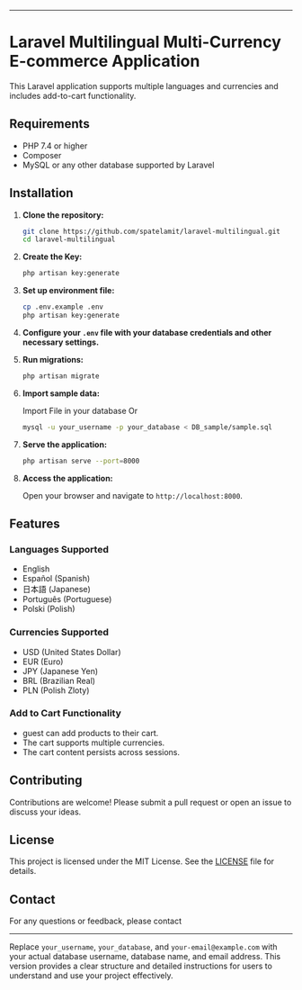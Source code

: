
---

# Laravel Multilingual Multi-Currency E-commerce Application

This Laravel application supports multiple languages and currencies and includes add-to-cart functionality.

## Requirements

- PHP 7.4 or higher
- Composer
- MySQL or any other database supported by Laravel

## Installation

1. **Clone the repository:**

   ```sh
   git clone https://github.com/spatelamit/laravel-multilingual.git
   cd laravel-multilingual
   ```

2. **Create the Key:**

   ```sh
   php artisan key:generate

   ```

3. **Set up environment file:**

   ```sh
   cp .env.example .env
   php artisan key:generate
   ```

4. **Configure your `.env` file with your database credentials and other necessary settings.**

5. **Run migrations:**

   ```sh
   php artisan migrate
   ```

6. **Import sample data:**

	Import File in your database 
	Or 
   ```sh
   mysql -u your_username -p your_database < DB_sample/sample.sql
   ```

7. **Serve the application:**

   ```sh
   php artisan serve --port=8000
   ```

8. **Access the application:**

   Open your browser and navigate to `http://localhost:8000`.

## Features

### Languages Supported

- English
- Español (Spanish)
- 日本語 (Japanese)
- Português (Portuguese)
- Polski (Polish)

### Currencies Supported

- USD (United States Dollar)
- EUR (Euro)
- JPY (Japanese Yen)
- BRL (Brazilian Real)
- PLN (Polish Zloty)

### Add to Cart Functionality

- guest can add products to their cart.
- The cart supports multiple currencies.
- The cart content persists across sessions.

## Contributing

Contributions are welcome! Please submit a pull request or open an issue to discuss your ideas.

## License

This project is licensed under the MIT License. See the [LICENSE](LICENSE) file for details.

## Contact

For any questions or feedback, please contact

---

Replace `your_username`, `your_database`, and `your-email@example.com` with your actual database username, database name, and email address. This version provides a clear structure and detailed instructions for users to understand and use your project effectively.